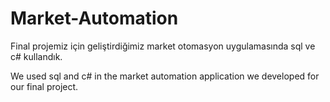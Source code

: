 # Market-Automation

Final projemiz için geliştirdiğimiz market otomasyon uygulamasında sql ve c# kullandık.

We used sql and c# in the market automation application we developed for our final project.

